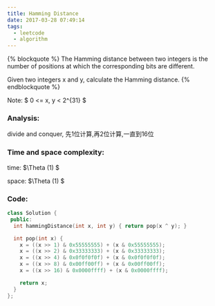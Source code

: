 ```yaml
---
title: Hamming Distance
date: 2017-03-28 07:49:14
tags:
  - leetcode
  - algorithm
---
```

{% blockquote %}
The Hamming distance between two integers is the number of positions at which the corresponding bits are different.

Given two integers x and y, calculate the Hamming distance.
{% endblockquote %}
<!-- more -->
Note:
$
0 <= x, y < 2^{31}
$
### Analysis:
divide and conquer, 先1位计算,再2位计算,一直到16位
### Time and space complexity:
time: $\Theta (1) $

space: $\Theta (1) $
### Code:
```cpp
class Solution {
 public:
  int hammingDistance(int x, int y) { return pop(x ^ y); }

  int pop(int x) {
    x = ((x >> 1) & 0x55555555) + (x & 0x55555555);
    x = ((x >> 2) & 0x33333333) + (x & 0x33333333);
    x = ((x >> 4) & 0x0f0f0f0f) + (x & 0x0f0f0f0f);
    x = ((x >> 8) & 0x00ff00ff) + (x & 0x00ff00ff);
    x = ((x >> 16) & 0x0000ffff) + (x & 0x0000ffff);

    return x;
  }
};
```

